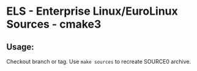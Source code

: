 # ELS - Enterprise Linux/EuroLinux Sources - cmake3
 
## Usage:
  Checkout branch or tag. Use `make sources` to recreate  SOURCE0 archive.
